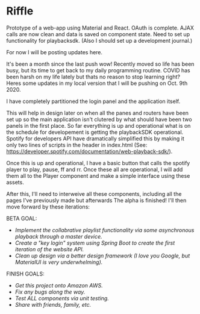 # Riffle
Prototype of a web-app using Material and React. OAuth is complete. 
AJAX calls are now clean and data is saved on component state. 
Need to set up functionality for playbacksdk. (Also I should set up a development journal.)

For now I will be posting updates here.

It's been a month since the last push wow! Recently moved so life has been busy, but its time to
get back to my daily programming routine. COVID has been harsh on my life lately but thats no reason
to stop learning right? Heres some updates in my local version that I will be pushing on Oct. 9th 2020.

I have completely partitioned the login panel and the application itself. 

This will help in design later on when all the panes and routers have been set up so the main application
isn't clutered by what should have been two panels in the first place. So far everything is up and operational
what is on the schedule for developement is getting the playbackSDK operational. Spotify for developers API 
have dramatically simplified this by making it only two lines of scripts in the header in index.html
(See: https://developer.spotify.com/documentation/web-playback-sdk/).

Once this is up and operational, I have a basic button that calls the spotify player to play, pause, ff and rr.
Once these all are operational, I will add them all to the Player component and make a simple interface using these assets.

After this, I'll need to interweive all these components, including all the pages I've previously made but afterwards 
The alpha is finished! I'll then move forward by these iterations:

BETA GOAL: 
* *Implement the collabrative playlist functionality via some asynchronous playback through a master device.*
* *Create a "key login" system using Spring Boot to create the first iteration of the website API.*
* *Clean up design via a better design framework (I love you Google, but MaterialUI is very underwhelming).*

FINISH GOALS:
* *Get this project onto Amazon AWS.*
* *Fix any bugs along the way.*
* *Test ALL components via unit testing.*
* *Share with friends, family, etc.*
